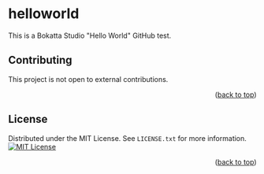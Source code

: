 # helloworld
This is a Bokatta Studio "Hello World" GitHub test.

## Contributing

This project is not open to external contributions.

<p align="right">(<a href="#readme-top">back to top</a>)</p>


## License

Distributed under the MIT License. See `LICENSE.txt` for more information.
[![MIT License](https://img.shields.io/badge/License-MIT-green.svg)](https://choosealicense.com/licenses/mit/)

<p align="right">(<a href="#readme-top">back to top</a>)</p>
